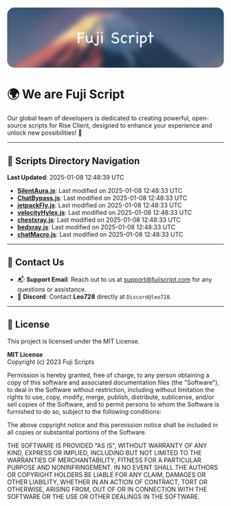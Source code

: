 ![Banner](.github/b.webp)

# 🌍 **We are Fuji Script**

Our global team of developers is dedicated to creating powerful, open-source scripts for Rise Client, designed to enhance your experience and unlock new possibilities! 🌟

---
<!-- SCRIPTS_NAVIGATION_START -->
## 📂 **Scripts Directory Navigation**

**Last Updated**: 2025-01-08 12:48:39 UTC

- **[SilentAura.js](scripts/SilentAura.js)**: Last modified on 2025-01-08 12:48:33 UTC
- **[ChatBypass.js](scripts/ChatBypass.js)**: Last modified on 2025-01-08 12:48:33 UTC
- **[jetpackFly.js](scripts/jetpackFly.js)**: Last modified on 2025-01-08 12:48:33 UTC
- **[velocityHylex.js](scripts/velocityHylex.js)**: Last modified on 2025-01-08 12:48:33 UTC
- **[chestxray.js](scripts/chestxray.js)**: Last modified on 2025-01-08 12:48:33 UTC
- **[bedxray.js](scripts/bedxray.js)**: Last modified on 2025-01-08 12:48:33 UTC
- **[chatMacro.js](scripts/chatMacro.js)**: Last modified on 2025-01-08 12:48:33 UTC

<!-- SCRIPTS_NAVIGATION_END -->

---

## 💬 **Contact Us**  
- 📬 **Support Email**: Reach out to us at [support@fujiscript.com](mailto:support@fujiscript.com) for any questions or assistance.  
- 💬 **Discord**: Contact **Leo728** directly at `Discord@leo728`.

---

## 📜 **License**

This project is licensed under the MIT License.  

**MIT License**  
Copyright (c) 2023 Fuji Scripts  

Permission is hereby granted, free of charge, to any person obtaining a copy of this software and associated documentation files (the "Software"), to deal in the Software without restriction, including without limitation the rights to use, copy, modify, merge, publish, distribute, sublicense, and/or sell copies of the Software, and to permit persons to whom the Software is furnished to do so, subject to the following conditions:  

The above copyright notice and this permission notice shall be included in all copies or substantial portions of the Software.  

THE SOFTWARE IS PROVIDED "AS IS", WITHOUT WARRANTY OF ANY KIND, EXPRESS OR IMPLIED, INCLUDING BUT NOT LIMITED TO THE WARRANTIES OF MERCHANTABILITY, FITNESS FOR A PARTICULAR PURPOSE AND NONINFRINGEMENT. IN NO EVENT SHALL THE AUTHORS OR COPYRIGHT HOLDERS BE LIABLE FOR ANY CLAIM, DAMAGES OR OTHER LIABILITY, WHETHER IN AN ACTION OF CONTRACT, TORT OR OTHERWISE, ARISING FROM, OUT OF OR IN CONNECTION WITH THE SOFTWARE OR THE USE OR OTHER DEALINGS IN THE SOFTWARE.  
